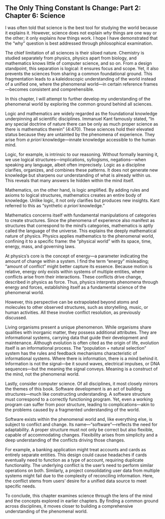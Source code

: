 ## The Only Thing Constant Is Change: Part 2: Chapter 6: Science

I was often told that science is the best tool for studying the world because it explains it. However, science does not explain *why* things are one way or the other; it only explains *how* things work. I hope I have demonstrated that the “why” question is best addressed through philosophical examination.

The chief limitation of all sciences is their siloed nature. Chemistry is studied separately from physics, physics apart from biology, and mathematics knows little of computer science, and so on. From a design standpoint, this separation is logical: it ensures focus and scope. Yet, it also prevents the sciences from sharing a common foundational ground. This fragmentation leads to a kaleidoscopic understanding of the world instead of a unified one, where the phenomenal world—in certain reference frames—becomes consistent and comprehensible.

In this chapter, I will attempt to further develop my understanding of the phenomenal world by exploring the common ground behind all sciences.

Logic and mathematics are widely regarded as the foundational knowledge underpinning all scientific disciplines. Immanuel Kant famously stated, “In any special doctrine of nature there can be only as much proper science as there is mathematics therein” (4:470). These sciences hold their elevated status because they are untainted by the phenomena of experience. They arise from *a priori* knowledge—innate knowledge accessible to the human mind.

Logic, for example, is intrinsic to our reasoning. Without formally learning it, we use logical structures—implications, syllogisms, negations—when speaking any language, albeit often imprecisely. Logic as a discipline clarifies, organizes, and combines these patterns. It does not generate new knowledge but sharpens our understanding of what is already within us. This reveals that many answers lie hidden within the mind itself.

Mathematics, on the other hand, is logic amplified. By adding rules and axioms to logical structures, mathematics creates an entire body of knowledge. Unlike logic, it not only clarifies but produces new insights. Kant referred to this as “synthetic *a priori* knowledge.”

Mathematics concerns itself with fundamental manipulations of categories to create structures. Since the phenomena of experience also manifest as structures that correspond to the mind’s categories, mathematics is aptly called the language of the universe. This explains the deeply mathematical nature of physics. Physics applies mathematics to the phenomenal world, confining it to a specific frame: the “physical world” with its space, time, energy, mass, and governing laws.

At physics’s core is the concept of energy—a parameter indicating the amount of change within a system. I find the term “energy” misleading; “amount of conflict” might better capture its essence. Because motion is relative, energy only exists within systems of multiple entities, where conflicts arise from their interactions. These conflicts drive change, described in physics as force. Thus, physics interprets phenomena through energy and forces, establishing itself as a fundamental science of the phenomenal world.

However, this perspective can be extrapolated beyond atoms and molecules to other observed structures, such as storytelling, music, or human activities. All these involve conflict resolution, as previously discussed.

Living organisms present a unique phenomenon. While organisms share qualities with inorganic matter, they possess additional attributes. They are informational systems, carrying data that guide their development and maintenance. Although evolution is often cited as the origin of life, evolution itself is an informational process. The “population + natural selection” system has the rules and feedback mechanisms characteristic of informational systems. Where there is information, there is a mind behind it. Information is not the signal—be it sound waves, electrical impulses, or DNA sequences—but the meaning the signal conveys. Meaning is a construct of the mind, not the phenomenal world.

Lastly, consider computer science. Of all disciplines, it most closely mirrors the themes of this book. Software development is an act of building structures—much like constructing understanding. A software structure must correspond to a correctly functioning program. Yet, even a working program can suffer from poor structure, leading to complications—akin to the problems caused by a fragmented understanding of the world.

Software exists within the phenomenal world and, like everything else, is subject to conflict and change. Its name—“software”—reflects the need for adaptability. A proper structure must not only be correct but also flexible, capable of accommodating changes. Flexibility arises from simplicity and a deep understanding of the conflicts driving those changes.

For example, a banking application might treat accounts and cards as entirely separate entities. This design could cause headaches if cards eventually need to function as a type of account, requiring duplicate functionality. The underlying conflict is the user’s need to perform similar operations on both. Similarly, a project consolidating user data from multiple systems might fail due to the complexity of reconciling information. Here, the conflict stems from users’ desire for a unified data source to meet specific needs.

To conclude, this chapter examines science through the lens of the mind and the concepts explored in earlier chapters. By finding a common ground across disciplines, it moves closer to building a comprehensive understanding of the phenomenal world.

